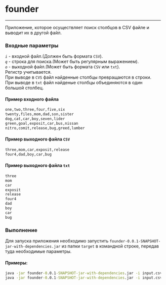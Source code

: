 # founder
---
Приложение, которое осуществляет поиск столбцов в CSV файле и выводит их в другой файл.
### Входные параметры
*`i`* - входной файл.(Должен быть формата `CSV`).<br>
*`q`* - строка для поиска.(Может быть регулярным выражением). <br>
*`o`* - выходной файл.(Может быть формата `CSV` или `txt`). <br>
Регистр учитывается.<br>
При выводе в `CVS` файл найденные столбцы превращаются в строки.<br>
При выводе в `txt` файл найденые столбцы объединяются в один большой столбец.<br>
#### Пример входного файла
```cmd
one,two,three,four,five,six
twenty,files,mom,dad,son,sister
dog,cat,car,boy,seven,lider
green,goal,exposit,car,bus,nissan
nitro,comit,release,bug,greed,lumber
```
#### Пример выходного файла `CSV`
```cmd
three,mom,car,exposit,release
four4,dad,boy,car,bug
```
#### Пример выходного файла `txt`
```cmd
three
mom
car
exposit
release
four4
dad
boy
car
bug
```
### Выполнение
Для запуска приложения необходимо запустить `founder-0.0.1-SNAPSHOT-jar-with-dependencies.jar` 
из папки `target` в командной строке, передав туда необходимые параметры.
#### Примеры:
```cmd
java -jar founder-0.0.1-SNAPSHOT-jar-with-dependencies.jar -i input.csv -q cat -o output.csv
java -jar founder-0.0.1-SNAPSHOT-jar-with-dependencies.jar -i input.csv -q c.t -o output.txt
```

